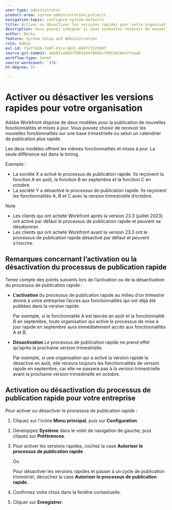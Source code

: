 ```yaml
---
user-type: administrator
product-area: system-administration;projects
navigation-topic: configure-system-defaults
title: Activer ou désactiver les versions rapides pour votre organisation
description: Vous pouvez indiquer si vous souhaitez recevoir de nouvelles fonctionnalités Workfront sur une base mensuelle ou trimestrielle.
author: Becky
feature: System Setup and Administration
role: Admin
exl-id: 71ef7a50-7a9f-43c4-b67c-8d9fc722569f
source-git-commit: abb021a6857f8016d4f8b6bcf99fe818e47faea6
workflow-type: tm+mt
source-wordcount: '376'
ht-degree: 5%

---
```


# Activer ou désactiver les versions rapides pour votre organisation

Adobe Workfront dispose de deux modèles pour la publication de nouvelles fonctionnalités et mises à jour. Vous pouvez choisir de recevoir les nouvelles fonctionnalités sur une base trimestrielle ou selon un calendrier de publication plus rapide.

Les deux modèles offrent les mêmes fonctionnalités et mises à jour. La seule différence est dans le timing.

Exemple :

* La société X a activé le processus de publication rapide. Ils reçoivent la fonction A en août, la fonction B en septembre et la fonction C en octobre.
* La société Y a désactivé le processus de publication rapide. Ils reçoivent les fonctionnalités A, B et C avec la version trimestrielle d’octobre.

>[!NOTE]
>
>* Les clients qui ont acheté Workfront après la version 23.3 (juillet 2023) ont activé par défaut le processus de publication rapide et peuvent se désabonner.
>* Les clients qui ont acheté Workfront avant la version 23.3 ont le processus de publication rapide désactivé par défaut et peuvent s’inscrire.

## Remarques concernant l’activation ou la désactivation du processus de publication rapide

Tenez compte des points suivants lors de l’activation ou de la désactivation du processus de publication rapide :

* **L’activation** du processus de publication rapide au milieu d’un trimestre donne à votre entreprise l’accès aux fonctionnalités qui ont déjà été publiées dans la version rapide.

  Par exemple, si la fonctionnalité A est lancée en août et la fonctionnalité B en septembre, toute organisation qui active le processus de mise à jour rapide en septembre aura immédiatement accès aux fonctionnalités A et B.

* **Désactivation** Le processus de publication rapide ne prend effet qu’après la prochaine version trimestrielle.

  Par exemple, si une organisation qui a activé la version rapide la désactive en août, elle recevra toujours les fonctionnalités de version rapide en septembre, car elle ne passera pas à la version trimestrielle avant la prochaine version trimestrielle en octobre.

## Activation ou désactivation du processus de publication rapide pour votre entreprise

Pour activer ou désactiver le processus de publication rapide :

1. Cliquez sur l&#39;icône **Menu principal**, puis sur **Configuration**.
1. Développez **Système** dans le volet de navigation de gauche, puis cliquez sur **Préférences**.
1. Pour activer les versions rapides, cochez la case **Autoriser le processus de publication rapide** .

   Ou

   Pour désactiver les versions rapides et passer à un cycle de publication trimestriel, décochez la case **Autoriser le processus de publication rapide** .

1. Confirmez votre choix dans la fenêtre contextuelle.
1. Cliquer sur **Enregistrer**.

